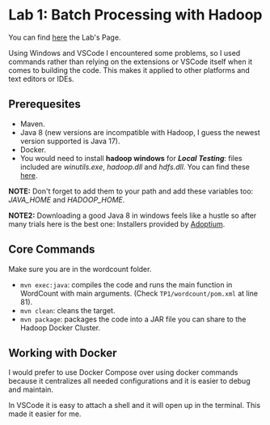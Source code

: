 # Lab 1: Batch Processing with Hadoop

You can find [here](https://insatunisia.github.io/TP-BigData/tp1/) the Lab's Page.

Using Windows and VSCode I encountered some problems, so I used commands rather than relying on the extensions or VSCode itself when it comes to building the code. This makes it applied to other platforms and text editors or IDEs.

## Prerequesites

- Maven.
- Java 8 (new versions are incompatible with Hadoop, I guess the newest version supported is Java 17).
- Docker.
- You would need to install **hadoop windows** for ***Local Testing***: files included are *winutils.exe*, *hadoop.dll* and *hdfs.dll*. You can find these [here](https://github.com/cdarlint/winutils).

**NOTE:** Don't forget to add them to your path and add these variables too: *JAVA_HOME* and *HADOOP_HOME*.

**NOTE2:** Downloading a good Java 8 in windows feels like a hustle so after many trials here is the best one: Installers provided by [Adoptium](https://adoptium.net/fr/temurin/releases/?package=jdk&version=8&os=windows&arch=x64).

## Core Commands

Make sure you are in the wordcount folder.

- `mvn exec:java`: compiles the code and runs the main function in WordCount with main arguments. (Check `TP1/wordcount/pom.xml` at line 81).
- `mvn clean`: cleans the target.
- `mvn package`: packages the code into a JAR file you can share to the Hadoop Docker Cluster.

## Working with Docker

I would prefer to use Docker Compose over using docker commands because it centralizes all needed configurations and it is easier to debug and maintain.

In VSCode it is easy to attach a shell and it will open up in the terminal. This made it easier for me.
